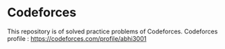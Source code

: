 # Codeforces

This repository is of solved practice problems of Codeforces.
Codeforces profile : https://codeforces.com/profile/abhi3001

